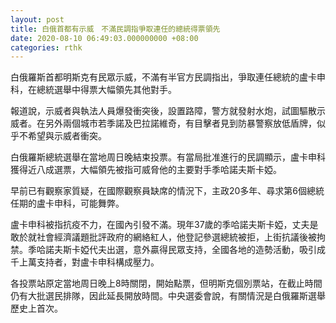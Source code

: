 ```yaml
---
layout: post
title: 白俄首都有示威　不滿民調指爭取連任的總統得票領先
date: 2020-08-10 06:49:03.000000000 +08:00
categories: rthk
---
```


白俄羅斯首都明斯克有民眾示威，不滿有半官方民調指出，爭取連任總統的盧卡申科，在總統選舉中得票大幅領先其他對手。

報道說，示威者與執法人員爆發衝突後，設置路障，警方就發射水炮，試圖驅散示威者。在另外兩個城市若季諾及巴拉諾維奇，有目擊者見到防暴警察放低盾牌，似乎不希望與示威者衝突。

白俄羅斯總統選舉在當地周日晚結束投票。有當局批准進行的民調顯示，盧卡申科獲得近八成選票，大幅領先被指可威脅他的主要對手季哈諾夫斯卡婭。

早前已有觀察家質疑，在國際觀察員缺席的情況下，主政20多年、尋求第6個總統任期的盧卡申科，可能舞弊。

盧卡申科被指抗疫不力，在國內引發不滿。現年37歲的季哈諾夫斯卡婭，丈夫是敢於就社會經濟議題批評政府的網絡紅人，他登記參選總統被拒，上街抗議後被拘禁。季哈諾夫斯卡婭代夫出選，意外贏得民眾支持，全國各地的造勢活動，吸引成千上萬支持者，對盧卡申科構成壓力。

各投票站原定當地周日晚上8時關閉，開始點票，但明斯克個別票站，在截止時間仍有大批選民排隊，因此延長開放時間。中央選委會說，有關情況是白俄羅斯選舉歷史上首次。
